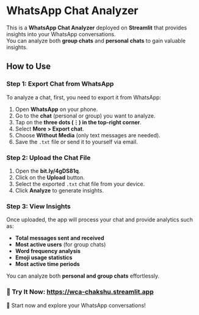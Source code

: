 # WhatsApp Chat Analyzer  

This is a **WhatsApp Chat Analyzer** deployed on **Streamlit** that provides insights into your WhatsApp conversations.  
You can analyze both **group chats** and **personal chats** to gain valuable insights.  

## How to Use  

### Step 1: Export Chat from WhatsApp  
To analyze a chat, first, you need to export it from WhatsApp:  

1. Open **WhatsApp** on your phone.  
2. Go to the **chat** (personal or group) you want to analyze.  
3. Tap on the **three dots (⋮) in the top-right corner**.  
4. Select **More > Export chat**.  
5. Choose **Without Media** (only text messages are needed).  
6. Save the `.txt` file or send it to yourself via email.  

### Step 2: Upload the Chat File  
1. Open the **bit.ly/4gDS81q**.  
2. Click on the **Upload** button.  
3. Select the exported `.txt` chat file from your device.  
4. Click **Analyze** to generate insights.  

### Step 3: View Insights  
Once uploaded, the app will process your chat and provide analytics such as:  

- **Total messages sent and received**  
- **Most active users** (for group chats)  
- **Word frequency analysis**  
- **Emoji usage statistics**  
- **Most active time periods**  

You can analyze both **personal and group chats** effortlessly.  

### 🔗 Try It Now:  **https://wca-chakshu.streamlit.app**

🚀 Start now and explore your WhatsApp conversations!  

 
